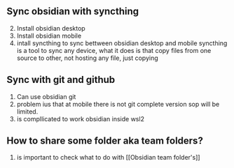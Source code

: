 ## Sync obsidian with syncthing
2. Install obsidian desktop
3. Install obsidian mobile
4. intall syncthing to sync bettween obsidian desktop and mobile
	syncthing is a tool to sync any device, what it does is that copy files from one source to other, 
	not hosting any file, just copying

## Sync with git and github
1. Can use obsidian git
2. problem ius that at mobile there is not git complete version sop will be limited.
3. is compllicated to work obsidian inside wsl2

## How to share some folder aka team folders?
1. is important to check what to do with [[Obsidian team folder's]]

